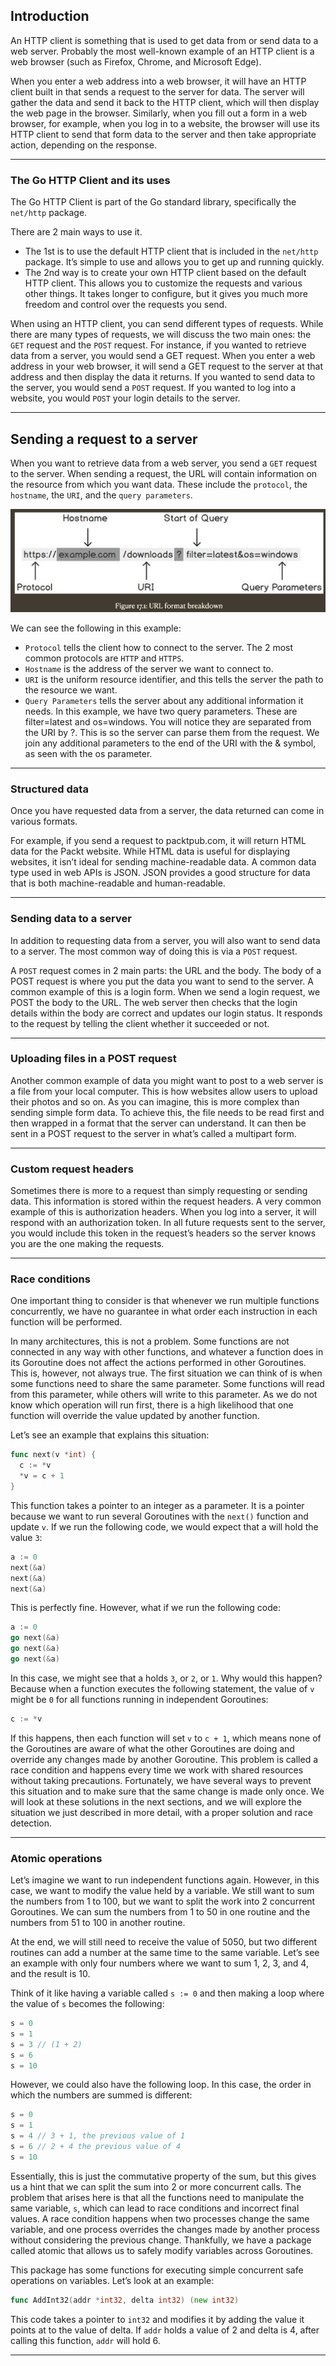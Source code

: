 ## Introduction

An HTTP client is something that is used to get data from or send data to a web server. Probably the most well-known example of an HTTP client is a web browser (such as Firefox, Chrome, and Microsoft Edge).

When you enter a web address into a web browser, it will have an HTTP client built in that sends a request to the server for data. The server will gather the data and send it back to the HTTP client, which will then display the web page in the browser. Similarly, when you fill out a form in a web browser, for example, when you log in to a website, the browser will use its HTTP client to send that form data to the server and then take appropriate action, depending on the response.

---

### The Go HTTP Client and its uses

The Go HTTP Client is part of the Go standard library, specifically the `net/http` package.

There are 2 main ways to use it.

- The 1st is to use the default HTTP client that is included in the `net/http` package. It’s simple to use and allows you to get up and running quickly.
- The 2nd way is to create your own HTTP client based on the default HTTP client. This allows you to customize the requests and various other things. It takes longer to configure, but it gives you much more freedom and control over the requests you send.

When using an HTTP client, you can send different types of requests. While there are many types of requests, we will discuss the two main ones: the `GET` request and the `POST` request. For instance, if you wanted to retrieve data from a server, you would send a GET request. When you enter a web address in your web browser, it will send a GET request to the server at that address and then display the data it returns. If you wanted to send data to the server, you would send a `POST` request. If you wanted to log into a website, you would `POST` your login details to the server.

---

## Sending a request to a server

When you want to retrieve data from a web server, you send a `GET` request to the server. When sending a request, the URL will contain information on the resource from which you want data. These include the `protocol`, the `hostname`, the `URI`, and the `query parameters`.

![url-format-breakdown](url-format-breakdown.png)

We can see the following in this example:

- `Protocol` tells the client how to connect to the server. The 2 most common protocols are `HTTP` and `HTTPS`.
- `Hostname` is the address of the server we want to connect to.
- `URI` is the uniform resource identifier, and this tells the server the path to the resource we want.
- `Query Parameters` tells the server about any additional information it needs. In this example, we have two query parameters. These are filter=latest and os=windows. You will notice they are separated from the URI by ?. This is so the server can parse them from the request. We join any additional parameters to the end of the URI with the & symbol, as seen with the os parameter.

---

### Structured data

Once you have requested data from a server, the data returned can come in various formats.

For example, if you send a request to packtpub.com, it will return HTML data for the Packt website. While HTML data is useful for displaying websites, it isn’t ideal for sending machine-readable data. A common data type used in web APIs is JSON. JSON provides a good structure for data that is both machine-readable and human-readable.

---
### Sending data to a server

In addition to requesting data from a server, you will also want to send data to a server. The most common way of doing this is via a `POST` request. 

A `POST` request comes in 2 main parts: the URL and the body. The body of a POST request is where you put the data you want to send to the server. A common example of this is a login form. When we send a login request, we POST the body to the URL. The web server then checks that the login details within the body are correct and updates our login status. It responds to the request by telling the client whether it succeeded or not.

---
### Uploading files in a POST request

Another common example of data you might want to post to a web server is a file from your local computer. This is how websites allow users to upload their photos and so on. As you can imagine, this is more complex than sending simple form data. To achieve this, the file needs to be read first and then wrapped in a format that the server can understand. It can then be sent in a POST request to the server in what’s called a multipart form.

---
### Custom request headers

Sometimes there is more to a request than simply requesting or sending data. This information is stored within the request headers. A very common example of this is authorization headers. When you log into a server, it will respond with an authorization token. In all future requests sent to the server, you would include this token in the request’s headers so the server knows you are the one making the requests.

---
### Race conditions

One important thing to consider is that whenever we run multiple functions concurrently, we have no guarantee in what order each instruction in each function will be performed.

In many architectures, this is not a problem. Some functions are not connected in any way with other functions, and whatever a function does in its Goroutine does not affect the actions performed in other Goroutines. This is, however, not always true. The first situation we can think of is when some functions need to share the same parameter. Some functions will read from this parameter, while others will write to this parameter. As we do not know which operation will run first, there is a high likelihood that one function will override the value updated by another function.

Let’s see an example that explains this situation:

```go
func next(v *int) {
  c := *v
  *v = c + 1
}
```

This function takes a pointer to an integer as a parameter. It is a pointer because we want to run several Goroutines with the `next()` function and update `v`. If we run the following code, we would expect that a will hold the value `3`:

```go
a := 0
next(&a)
next(&a)
next(&a)
```

This is perfectly fine. However, what if we run the following code:

```go
a := 0
go next(&a)
go next(&a)
go next(&a)
```

In this case, we might see that a holds `3`, or `2`, or `1`. Why would this happen? Because when a function executes the following statement, the value of `v` might be `0` for all functions running in independent Goroutines:

```go
c := *v
```

If this happens, then each function will set `v` to `c + 1`, which means none of the Goroutines are aware of what the other Goroutines are doing and override any changes made by another Goroutine. This problem is called a race condition and happens every time we work with shared resources without taking precautions. Fortunately, we have several ways to prevent this situation and to make sure that the same change is made only once. We will look at these solutions in the next sections, and we will explore the situation we just described in more detail, with a proper solution and race detection.

---
### Atomic operations
Let’s imagine we want to run independent functions again. However, in this case, we want to modify the value held by a variable. We still want to sum the numbers from 1 to 100, but we want to split the work into 2 concurrent Goroutines. We can sum the numbers from 1 to 50 in one routine and the numbers from 51 to 100 in another routine.

At the end, we will still need to receive the value of 5050, but two different routines can add a number at the same time to the same variable. Let’s see an example with only four numbers where we want to sum 1, 2, 3, and 4, and the result is 10.

Think of it like having a variable called `s := 0` and then making a loop where the value of `s` becomes the following:

```go
s = 0
s = 1
s = 3 // (1 + 2)
s = 6
s = 10
```

However, we could also have the following loop. In this case, the order in which the numbers are summed is different:

```go
s = 0
s = 1
s = 4 // 3 + 1, the previous value of 1
s = 6 // 2 + 4 the previous value of 4
s = 10
```

Essentially, this is just the commutative property of the sum, but this gives us a hint that we can split the sum into 2 or more concurrent calls. The problem that arises here is that all the functions need to manipulate the same variable, `s`, which can lead to race conditions and incorrect final values. A race condition happens when two processes change the same variable, and one process overrides the changes made by another process without considering the previous change. Thankfully, we have a package called atomic that allows us to safely modify variables across Goroutines.

This package has some functions for executing simple concurrent safe operations on variables. Let’s look at an example:

```go
func AddInt32(addr *int32, delta int32) (new int32)
```

This code takes a pointer to `int32` and modifies it by adding the value it points at to the value of delta. If `addr` holds a value of 2 and delta is 4, after calling this function, `addr` will hold 6.

---